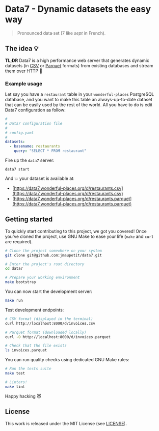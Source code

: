 # Data7 - Dynamic datasets the easy way

> Pronounced data·set (7 like _sept_ in French).

## The idea :bulb:

**TL;DR** Data7 is a high performance web server that generates dynamic datasets
(in [CSV](https://en.wikipedia.org/wiki/Comma-separated_values) or
[Parquet](https://en.wikipedia.org/wiki/Apache_Parquet) formats) from existing
databases and stream them over HTTP :tada:

### Example usage

Let say you have a `restaurant` table in your `wonderful-places` PostgreSQL
database, and you want to make this table an always-up-to-date dataset that can
be easily used by the rest of the world. All you have to do is edit Data7
configuration as follow:

```yaml
#
# Data7 configuration file
#
# config.yaml
#
datasets:
  - basename: restaurants
    query: "SELECT * FROM restaurant"
```

Fire up the `data7` server:

```
data7 start
```

And :boom: your dataset is available at:

- [https://data7.wonderful-places.org/d/restaurants.csv](https://data7.wonderful-places.org/d/restaurants.csv)
- [https://data7.wonderful-places.org/d/restaurants.parquet](https://data7.wonderful-places.org/d/restaurants.parquet)

## Getting started

To quickly start contributing to this project, we got you covered! Once you've
cloned the project, use GNU Make to ease your life (`make` and `curl` are
required).

```sh
# Clone the project somewhere on your system
git clone git@github.com:jmaupetit/data7.git

# Enter the project's root directory
cd data7

# Prepare your working environment
make bootstrap
```

You can now start the development server:

```sh
make run
```

Test development endpoints:

```sh
# CSV format (displayed in the terminal)
curl http://localhost:8000/d/invoices.csv

# Parquet format (downloaded locally)
curl -O http://localhost:8000/d/invoices.parquet

# Check that the file exists
ls invoices.parquet
```

You can run quality checks using dedicated GNU Make rules:

```sh
# Run the tests suite
make test

# Linters!
make lint
```

Happy hacking 😻

## License

This work is released under the MIT License (see [LICENSE](./LICENSE)).
